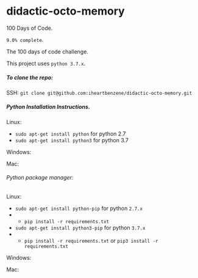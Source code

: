 # didactic-octo-memory
100 Days of Code.

`9.0% complete`.

The 100 days of code challenge.

This project uses `python 3.7.x`. 

##### To clone the repo:

SSH: `git clone git@github.com:iheartbenzene/didactic-octo-memory.git`

##### Python Installation Instructions.

Linux: 
+ `sudo apt-get install python` for python 2.7 
+ `sudo apt-get install python3` for python 3.7


Windows: 


Mac: 


###### Python package manager:
Linux: 
+ `sudo apt-get install python-pip` for python `2.7.x`
+ + `pip install -r requirements.txt`
+ `sudo apt-get install python3-pip` for python `3.7.x`
+ + `pip install -r requirements.txt` or `pip3 install -r requirements.txt`

Windows: 


Mac:
